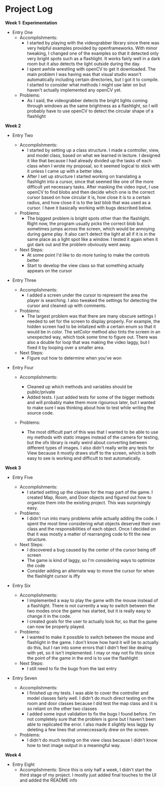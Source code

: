 # Project Log
**Week 1: Experimentation**
* Entry One
	* Accomplishments:
		* I started by playing with the videograbber library since there was very helpful examples provided by openframeworks.
		With minor tweaking, I changed one of the examples so that it detected only very bright spots such as a flashlight. 
		It works fairly well in a dark room but it also detects the light outside during the day.
		* I spent awhile wrestling with openCV to get it downloaded. The main problem I was having was that visual studio wasn't
		automatically including certain directories, but I got it to compile. I started to consider what methods I might use later
		on but haven't actually implemented any openCV yet.
	* Problems:
		* As I said, the videograbber detects the bright lights coming through windows as the same brightness as a flashlight,
		so I will probably have to use openCV to detect the circular shape of a flashlight

**Week 2**
* Entry Two
	* Accomplishments:
		* I started by setting up a class structure. I made a controller, view, and model class, based on what we learned in lecture. I
		designed it like that because I had already divided up the tasks of each class when I wrote my proposal, so it seemed logical to 
		stick with it unless I came up with a better idea.
		* After I set up structure I started working on translating a flashlight into a cursor, since that seemed like one of the more 
		difficult yet necessary tasks. After masking the video input, I use openCV to find blobs and then decide which one is the 
		correct cursor based on how circular it is, how close it is to a certain radius, and how close it is to the last blob that was
		used as a cursor. I have it basically working with bugs described below.
	* Problems:
		* The biggest problem is bright spots other than the flashlight. Right now, the program usually picks the correct blob but 
		sometimes jumps across the screen, which would be annoying during game play. It also can't detect the light at all if it is in 
		the same place as a light spot like a window. I tested it again when it got dark out and the problem obviously went away.
	* Next Steps:
		* At some point I'd like to do more tuning to make the controls better
		* Start to develop the view class so that something actually appears on the cursor

* Entry Three
	* Accomplishments:
		* I added a screen under the cursor to represent the area the player is searching. I also tweaked the settings for detecting the
		cursor and cleaned up with comments.
	* Problems:
		* The largest problem was that there are many obscure settings I needed to set for the screen to display properly. For example, the
		hidden screen had to be initalized with a certain enum so that it would be in color. The setColor method also tints the screen
		in an unexpected way, which took some time to figure out. There was also a double for loop that was making the video laggy, but I 
		fixed it by looping over a smaller area.
	* Next Steps:
		* Figure out how to determine when you've won

* Entry Four
	* Accomplishments:
		* Cleaned up which methods and variables should be public/private
		* Added tests. I just added tests for some of the bigger methods and will probably make them more rigourous later, but I wanted to make 
		sure I was thinking about how to test while writing the source code.
		
	* Problems: 
		* The most difficult part of this was that I wanted to be able to use my methods with static images instead of the camera
		for testing, but the ofx library is really weird about converting between different types of images. I also didn't really write any tests
		for View because it mostly draws stuff to the screen, which is both easy to see is working and difficult to test automatically.

**Week 3**
* Entry Five
	* Accomplishments:
		* I started setting up the classes for the map part of the game. I created Map, Room, and Door objects and figured out how to organize them
		into the existing project. This was surprisingly easy.
	* Problems:
		* I didn't run into many problems while actually adding the code. I spent the most time considering what objects deserved their own class
		and the responsibilities of each object. Once I decided on that it was mostly a matter of rearranging code to fit the new structure.
	* Next Steps:
		* I discovered a bug caused by the center of the cursor being off screen
		* The game is kind of laggy, so I'm considering ways to optimize the code
		* Consider adding an alternate way to move the cursor for when the flashlight cursor is iffy

* Entry Six
	* Accomplishments:
		* I implemented a way to play the game with the mouse instead of a flashlight. There is not currently a way to switch between the two
		modes once the game has started, but it is really easy to change it in the code.
		* I created goals for the user to actually look for, so that the game can now be properly played.
	* Problems:
		* I wanted to make it possible to switch between the mouse and flashlight in the game. I don't know how hard it will be to actually do this,
		but I ran into some errors that I didn't feel like dealing with yet, so it isn't implemented. I may or may not fix this since the point
		of the game in the end is to use the flashlight
	* Next Steps:
		* I still need to fix the bugs from the last entry

* Entry Seven
	* Accomplishments:
		* I finished up my tests. I was able to cover the controller and model classes fairly well. I
		didn't do much direct testing on the room and door classes because I did test the map class and 
		it is so reliant on the other two classes
		* I added some input validation to fix the bugs I found before. I'm not completely sure that the problem is gone but I haven't been able to 
		replicated the error. I also made it slightly less laggy by deleting a few lines that unneccessarily drew on the screen.
	* Problems:
		* I didn't do much testing on the view class because I didn't know how to test image output in a meaningful way.

**Week 4**
* Entry Eight
	* Accomplishments: Since this is only half a week, I didn't start the third stage of my project. I mostly just added final touches to the UI
	and added the README info
